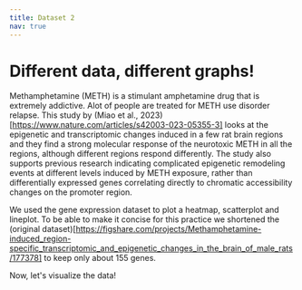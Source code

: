 ```yaml
---
title: Dataset 2
nav: true
---
```


# Different data, different graphs!

Methamphetamine (METH) is a stimulant amphetamine drug that is extremely addictive. Alot of people are treated for METH use disorder relapse. This study by (Miao et al., 2023)[https://www.nature.com/articles/s42003-023-05355-3] looks at the epigenetic and transcriptomic changes induced in a few rat brain regions and they find a strong molecular response of the neurotoxic METH in all the regions, although different regions respond differently. The study also supports previous research indicating complicated epigenetic remodeling events at different levels induced by METH exposure, rather than differentially expressed genes correlating directly to chromatic accessibility changes on the promoter region. 

We used the gene expression dataset to plot a heatmap, scatterplot and lineplot. To be able to make it concise for this practice we shortened the (original dataset)[https://figshare.com/projects/Methamphetamine-induced_region-specific_transcriptomic_and_epigenetic_changes_in_the_brain_of_male_rats/177378] to keep only about 155 genes. 

Now, let's visualize the data!
